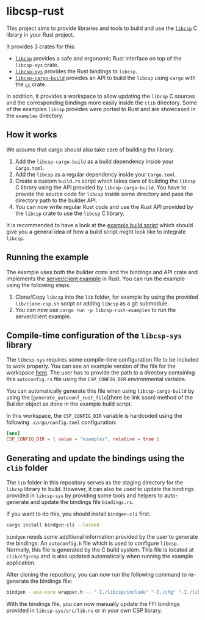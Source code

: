 libcsp-rust
=========

This project aims to provide libraries and tools to build and use
the [`libcsp`](https://github.com/libcsp/libcsp) C library in your Rust project.

It provides 3 crates for this:

- [`libcsp`](https://egit.irs.uni-stuttgart.de/rust/libcsp-rust/src/branch/main/libcsp-rust)
  provides a safe and ergonomic Rust interface on top of the `libcsp-sys` crate.
- [`libcsp-sys`](https://egit.irs.uni-stuttgart.de/rust/libcsp-rust/src/branch/main/libcsp-sys)
  provides the Rust bindings to `libcsp`.
- [`libcsp-cargo-build`](https://egit.irs.uni-stuttgart.de/rust/libcsp-rust/src/branch/main/libcsp-cargo-build)
  provides an API to build the `libcsp` using `cargo` with the [`cc`](https://docs.rs/cc/latest/cc/) crate.

In addition, it provides a workspace to allow updating the `libcsp` C sources and the corresponding
bindings more easily inside the `clib` directory. Some of the examples `libcsp` provides were ported
to Rust and are showcased in the `examples` directory.

## How it works

We assume that cargo should also take care of building the library.

1. Add the `libcsp-cargo-build` as a build dependency inside your `Cargo.toml`.
2. Add the `libcsp` as a regular dependency inside your `Cargo.toml`.
3. Create a custom `build.rs` script which takes care of building the `libcsp` C library using the
   API provided by `libcsp-cargo-build`. You have to provide the source code for `libcsp` inside
   some directory and pass the directory path to the builder API.
4. You can now write regular Rust code and use the Rust API provided by the `libcsp` crate to use
   the `libcsp` C library.

It is recommended to have a look at the [example build script](https://egit.irs.uni-stuttgart.de/rust/libcsp-rust/src/branch/main/examples/build.rs)
which should give you a general idea of how a build script might look like to integrate `libcsp`.

## Running the example

The example uses both the builder crate and the bindings and API crate and implements the
[server/client example](https://github.com/libcsp/libcsp/blob/develop/examples/csp_server_client.c)
in Rust. You can run the example using the following steps:

1. Clone/Copy `libcsp` into the `lib` folder, for example by using the provided `lib/clone-csp.sh`
   script or adding `libcsp` as a git submodule.
2. You can now use `cargo run -p libcsp-rust-examples` to run the server/client example.

## Compile-time configuration of the `libcsp-sys` library

The `libcsp-sys` requires some compile-time configuration file to be included to work
properly. You can see an example version of the file for the workspace
[here](https://egit.irs.uni-stuttgart.de/rust/libcsp-rust/src/branch/main/examples/autoconfig.rs).
The user has to provide the path to a directory containing this `autoconfig.rs` file using the
`CSP_CONFIG_DIR` environmental variable.

You can automatically generate this file when using `libcsp-cargo-build` by using the
[`generate_autoconf_rust_file`](here be link soon) method of the Builder object as done in the
example build script.

In this workspace, the `CSP_CONFIG_DIR` variable is hardcoded using the following `.cargo/config.toml`
configuration:

```toml
[env]
CSP_CONFIG_DIR = { value = "examples", relative = true }
```

## Generating and update the bindings using the `clib` folder

The `lib` folder in this repository serves as the staging directory for the `libcsp` library to
build. However, it can also be used to update the bindings provided in `libcsp-sys` by providing
some tools and helpers to auto-generate and update the bindings file `bindings.rs`.

If you want to do this, you should install `bindgen-cli` first:

```sh
cargo install bindgen-cli --locked
```

`bindgen` needs some additional information provided by the user to generate the bindings:
An `autoconfig.h` file which is used to configure `libcsp`. Normally, this file is generated
by the C build system. This file is located at `clib/cfg/csp` and is also updated automatically
when running the example application.

After cloning the repository, you can now run the following command to re-generate the bindings
file:

```sh
bindgen --use-core wrapper.h -- "-I./libcsp/include" "-I./cfg" "-I./libcsp/src" > bindings.rs
```

With the bindings file, you can now manually update the FFI bindings provided in
`libcsp-sys/src/lib.rs` or in your own CSP library.
